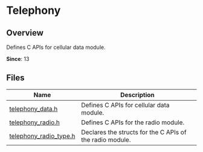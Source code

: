 # Telephony
<!--Kit: Telephony Kit-->
<!--Subsystem: Telephony-->
<!--Owner: @Terence_Super-->
<!--Designer: @Terence_Super-->
<!--Tester: @jiang_99-->
<!--Adviser: @zhang_yixin13-->

## Overview

Defines C APIs for cellular data module.

**Since**: 13
## Files

| Name| Description|
| -- | -- |
| [telephony_data.h](capi-telephony-data-h.md) | Defines C APIs for cellular data module.|
| [telephony_radio.h](capi-telephony-radio-h.md) | Defines C APIs for the radio module.|
| [telephony_radio_type.h](capi-telephony-radio-type-h.md) | Declares the structs for the C APIs of the radio module.|
